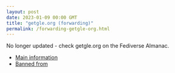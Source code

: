 ```yaml
---
layout: post
date: 2023-01-09 00:00 GMT
title: "getgle.org (forwarding)"
permalink: /forwarding-getgle-org.html
---
```


No longer updated - check getgle.org on the Fediverse Almanac.

* [Main information](https://www.fediversealmanac.com/api/v1/instances/getgle.org)
* [Banned from](https://www.fediversealmanac.com/api/v1/instances/getgle.org/banned_from)

